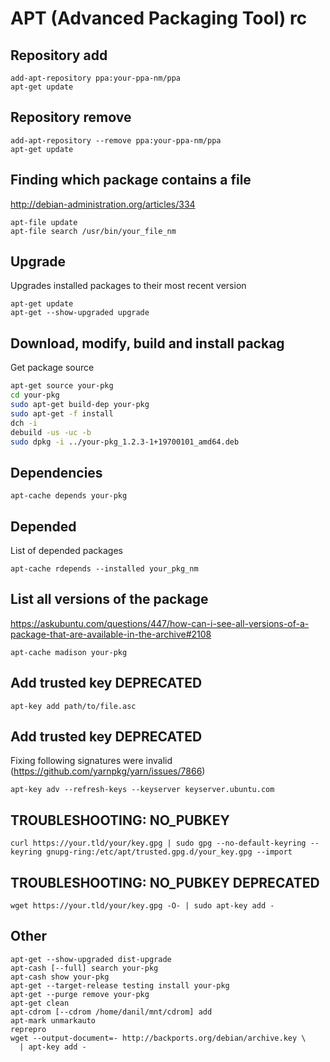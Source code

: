 # APT (Advanced Packaging Tool) rc

## Repository add

    add-apt-repository ppa:your-ppa-nm/ppa
    apt-get update

## Repository remove

    add-apt-repository --remove ppa:your-ppa-nm/ppa
    apt-get update

## Finding which package contains a file

<http://debian-administration.org/articles/334>

    apt-file update
    apt-file search /usr/bin/your_file_nm

## Upgrade

Upgrades installed packages to their most recent version

    apt-get update
    apt-get --show-upgraded upgrade

## Download, modify, build and install packag

Get package source

```sh
apt-get source your-pkg
cd your-pkg
sudo apt-get build-dep your-pkg
sudo apt-get -f install
dch -i
debuild -us -uc -b
sudo dpkg -i ../your-pkg_1.2.3-1+19700101_amd64.deb
```

## Dependencies

    apt-cache depends your-pkg

## Depended

List of depended packages

    apt-cache rdepends --installed your_pkg_nm

## List all versions of the package

<https://askubuntu.com/questions/447/how-can-i-see-all-versions-of-a-package-that-are-available-in-the-archive#2108>

    apt-cache madison your-pkg

## Add trusted key DEPRECATED

    apt-key add path/to/file.asc

## Add trusted key DEPRECATED

Fixing following signatures were invalid (https://github.com/yarnpkg/yarn/issues/7866)

    apt-key adv --refresh-keys --keyserver keyserver.ubuntu.com

## TROUBLESHOOTING: NO_PUBKEY

    curl https://your.tld/your/key.gpg | sudo gpg --no-default-keyring --keyring gnupg-ring:/etc/apt/trusted.gpg.d/your_key.gpg --import

## TROUBLESHOOTING: NO_PUBKEY DEPRECATED

    wget https://your.tld/your/key.gpg -O- | sudo apt-key add - 

## Other

    apt-get --show-upgraded dist-upgrade
    apt-cash [--full] search your-pkg
    apt-cash show your-pkg
    apt-get --target-release testing install your-pkg
    apt-get --purge remove your-pkg
    apt-get clean
    apt-cdrom [--cdrom /home/danil/mnt/cdrom] add
    apt-mark unmarkauto
    reprepro
    wget --output-document=- http://backports.org/debian/archive.key \
      | apt-key add -

